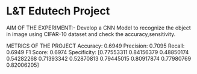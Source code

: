 # L&T Edutech Project
AIM OF THE EXPERIMENT:-
     Develop a CNN Model to recognize the object in image using CIFAR-10 dataset and check the accuracy,sensitivity.
     
METRICS OF THE PROJECT
     Accuracy: 0.6949
     Precision: 0.7095
     Recall: 0.6949
     F1 Score: 0.6974
     Specificity: [0.77553311 0.84156379 0.48850174 0.54282268 0.71393342 0.52870813 0.79445015 0.80917874 0.77980769 0.82006205]
     
